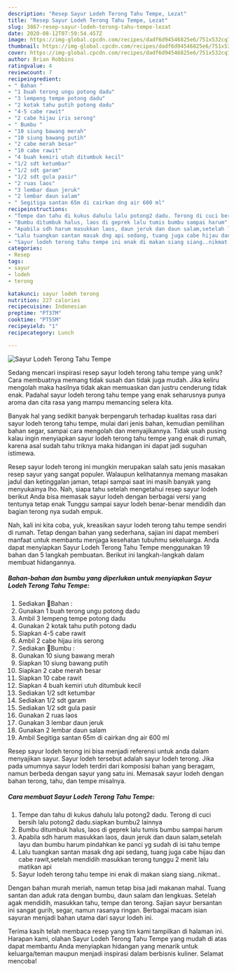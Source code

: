 ```yaml
---
description: "Resep Sayur Lodeh Terong Tahu Tempe, Lezat"
title: "Resep Sayur Lodeh Terong Tahu Tempe, Lezat"
slug: 3867-resep-sayur-lodeh-terong-tahu-tempe-lezat
date: 2020-08-12T07:59:54.457Z
image: https://img-global.cpcdn.com/recipes/dadf6d94546825e6/751x532cq70/sayur-lodeh-terong-tahu-tempe-foto-resep-utama.jpg
thumbnail: https://img-global.cpcdn.com/recipes/dadf6d94546825e6/751x532cq70/sayur-lodeh-terong-tahu-tempe-foto-resep-utama.jpg
cover: https://img-global.cpcdn.com/recipes/dadf6d94546825e6/751x532cq70/sayur-lodeh-terong-tahu-tempe-foto-resep-utama.jpg
author: Brian Robbins
ratingvalue: 4
reviewcount: 7
recipeingredient:
- " Bahan "
- "1 buah terong ungu potong dadu"
- "3 lempeng tempe potong dadu"
- "2 kotak tahu putih potong dadu"
- "4-5 cabe rawit"
- "2 cabe hijau iris serong"
- " Bumbu "
- "10 siung bawang merah"
- "10 siung bawang putih"
- "2 cabe merah besar"
- "10 cabe rawit"
- "4 buah kemiri utuh ditumbuk kecil"
- "1/2 sdt ketumbar"
- "1/2 sdt garam"
- "1/2 sdt gula pasir"
- "2 ruas laos"
- "3 lembar daun jeruk"
- "2 lembar daun salam"
- " Segitiga santan 65m di cairkan dng air 600 ml"
recipeinstructions:
- "Tempe dan tahu di kukus dahulu lalu potong2 dadu. Terong di cuci bersih lalu potong2 dadu.siapkan bumbu2 lainnya"
- "Bumbu ditumbuk halus, laos di geprek lalu tumis bumbu sampai harum"
- "Apabila sdh harum masukkan laos, daun jeruk dan daun salam,setelah layu dan bumbu harum pindahkan ke panci yg sudah di isi tahu tempe"
- "Lalu tuangkan santan masak dng api sedang, tuang juga cabe hijau dan cabe rawit,setelah mendidih masukkan terong tunggu 2 menit lalu matikan api"
- "Sayur lodeh terong tahu tempe ini enak di makan siang siang..nikmat.."
categories:
- Resep
tags:
- sayur
- lodeh
- terong

katakunci: sayur lodeh terong 
nutrition: 227 calories
recipecuisine: Indonesian
preptime: "PT37M"
cooktime: "PT55M"
recipeyield: "1"
recipecategory: Lunch

---
```



![Sayur Lodeh Terong Tahu Tempe](https://img-global.cpcdn.com/recipes/dadf6d94546825e6/751x532cq70/sayur-lodeh-terong-tahu-tempe-foto-resep-utama.jpg)

Sedang mencari inspirasi resep sayur lodeh terong tahu tempe yang unik? Cara membuatnya memang tidak susah dan tidak juga mudah. Jika keliru mengolah maka hasilnya tidak akan memuaskan dan justru cenderung tidak enak. Padahal sayur lodeh terong tahu tempe yang enak seharusnya punya aroma dan cita rasa yang mampu memancing selera kita.

Banyak hal yang sedikit banyak berpengaruh terhadap kualitas rasa dari sayur lodeh terong tahu tempe, mulai dari jenis bahan, kemudian pemilihan bahan segar, sampai cara mengolah dan menyajikannya. Tidak usah pusing kalau ingin menyiapkan sayur lodeh terong tahu tempe yang enak di rumah, karena asal sudah tahu triknya maka hidangan ini dapat jadi suguhan istimewa.

Resep sayur lodeh terong ini mungkin merupakan salah satu jenis masakan resep sayur yang sangat populer. Walaupun kelihatannya memang masakan jadul dan ketinggalan jaman, tetapi sampai saat ini masih banyak yang menyukainya lho. Nah, siapa tahu setelah mengetahui resep sayur lodeh berikut Anda bisa memasak sayur lodeh dengan berbagai versi yang tentunya tetap enak Tunggu sampai sayur lodeh benar-benar mendidih dan bagian terong nya sudah empuk.


Nah, kali ini kita coba, yuk, kreasikan sayur lodeh terong tahu tempe sendiri di rumah. Tetap dengan bahan yang sederhana, sajian ini dapat memberi manfaat untuk membantu menjaga kesehatan tubuhmu sekeluarga. Anda dapat menyiapkan Sayur Lodeh Terong Tahu Tempe menggunakan 19 bahan dan 5 langkah pembuatan. Berikut ini langkah-langkah dalam membuat hidangannya.

<!--inarticleads1-->

##### Bahan-bahan dan bumbu yang diperlukan untuk menyiapkan Sayur Lodeh Terong Tahu Tempe:

1. Sediakan  🥀Bahan :
1. Gunakan 1 buah terong ungu potong dadu
1. Ambil 3 lempeng tempe potong dadu
1. Gunakan 2 kotak tahu putih potong dadu
1. Siapkan 4-5 cabe rawit
1. Ambil 2 cabe hijau iris serong
1. Sediakan  🥀Bumbu :
1. Gunakan 10 siung bawang merah
1. Siapkan 10 siung bawang putih
1. Siapkan 2 cabe merah besar
1. Siapkan 10 cabe rawit
1. Siapkan 4 buah kemiri utuh ditumbuk kecil
1. Sediakan 1/2 sdt ketumbar
1. Sediakan 1/2 sdt garam
1. Sediakan 1/2 sdt gula pasir
1. Gunakan 2 ruas laos
1. Gunakan 3 lembar daun jeruk
1. Gunakan 2 lembar daun salam
1. Ambil  Segitiga santan 65m di cairkan dng air 600 ml


Resep sayur lodeh terong ini bisa menjadi referensi untuk anda dalam menyajikan sayur. Sayur lodeh tersebut adalah sayur lodeh terong. Jika pada umumnya sayur lodeh terdiri dari komposisi bahan yang beragam, namun berbeda dengan sayur yang satu ini. Memasak sayur lodeh dengan bahan terong, tahu, dan tempe misalnya. 

<!--inarticleads2-->

##### Cara membuat Sayur Lodeh Terong Tahu Tempe:

1. Tempe dan tahu di kukus dahulu lalu potong2 dadu. Terong di cuci bersih lalu potong2 dadu.siapkan bumbu2 lainnya
1. Bumbu ditumbuk halus, laos di geprek lalu tumis bumbu sampai harum
1. Apabila sdh harum masukkan laos, daun jeruk dan daun salam,setelah layu dan bumbu harum pindahkan ke panci yg sudah di isi tahu tempe
1. Lalu tuangkan santan masak dng api sedang, tuang juga cabe hijau dan cabe rawit,setelah mendidih masukkan terong tunggu 2 menit lalu matikan api
1. Sayur lodeh terong tahu tempe ini enak di makan siang siang..nikmat..


Dengan bahan murah meriah, namun tetap bisa jadi makanan mahal. Tuang santan dan aduk rata dengan bumbu, daun salam dan lengkuas. Setelah agak mendidih, masukkan tahu, tempe dan terong. Sajian sayur bersantan ini sangat gurih, segar, namun rasanya ringan. Berbagai macam isian sayuran menjadi bahan utama dari sayur lodeh ini. 

Terima kasih telah membaca resep yang tim kami tampilkan di halaman ini. Harapan kami, olahan Sayur Lodeh Terong Tahu Tempe yang mudah di atas dapat membantu Anda menyiapkan hidangan yang menarik untuk keluarga/teman maupun menjadi inspirasi dalam berbisnis kuliner. Selamat mencoba!
